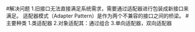 #解决问题
1.旧接口无法直接满足系统需求，需要通过适配器进行包装成新接口来满足。
适配器模式（Adapter Pattern）是作为两个不兼容的接口之间的桥梁。
#主要种类
1.类适配器
2.对象适配其：通过组合
3.单向适配器，双向适配器
